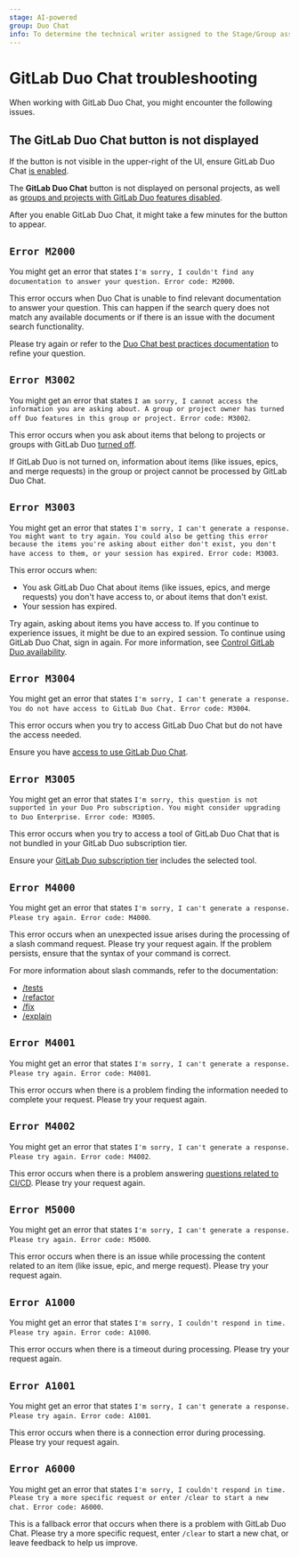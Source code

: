 ```yaml
---
stage: AI-powered
group: Duo Chat
info: To determine the technical writer assigned to the Stage/Group associated with this page, see https://handbook.gitlab.com/handbook/product/ux/technical-writing/#assignments
---
```


# GitLab Duo Chat troubleshooting

When working with GitLab Duo Chat, you might encounter the following issues.

## The **GitLab Duo Chat** button is not displayed

If the button is not visible in the upper-right of the UI,
ensure GitLab Duo Chat [is enabled](turn_on_off.md).

The **GitLab Duo Chat** button is not displayed on personal projects,
as well as
[groups and projects with GitLab Duo features disabled](turn_on_off.md).

After you enable GitLab Duo Chat, it might take a few minutes for the
button to appear.

## `Error M2000`

You might get an error that states
`I'm sorry, I couldn't find any documentation to answer your question. Error code: M2000`.

This error occurs when Duo Chat is unable to find relevant documentation to answer your question. This can happen if the search query does not match any available documents or if there is an issue with the document search functionality.

Please try again or refer to the [Duo Chat best practices documentation](best_practices.md) to refine your question.

## `Error M3002`

You might get an error that states
`I am sorry, I cannot access the information you are asking about. A group or project owner has turned off Duo features in this group or project. Error code: M3002`.

This error occurs when you ask about items that belong to projects or groups with
GitLab Duo [turned off](turn_on_off.md).

If GitLab Duo is not turned on, information about items
(like issues, epics, and merge requests) in the group or project cannot be processed by GitLab Duo Chat.

## `Error M3003`

You might get an error that states
`I'm sorry, I can't generate a response. You might want to try again. You could also be getting this error because the items you're asking about either don't exist, you don't have access to them, or your session has expired. Error code: M3003`.

This error occurs when:

- You ask GitLab Duo Chat about items (like issues, epics, and merge requests) you don't have access to, or about items that don't exist.
- Your session has expired.

Try again, asking about items you have access to. If you continue to experience issues, it might be due to an expired session. To continue using GitLab Duo Chat, sign in again. For more information, see [Control GitLab Duo availability](../gitlab_duo/turn_on_off.md).

## `Error M3004`

You might get an error that states
`I'm sorry, I can't generate a response. You do not have access to GitLab Duo Chat. Error code: M3004`.

This error occurs when you try to access GitLab Duo Chat but do not have the access needed.

Ensure you have [access to use GitLab Duo Chat](../gitlab_duo/turn_on_off.md).

## `Error M3005`

You might get an error that states
`I'm sorry, this question is not supported in your Duo Pro subscription. You might consider upgrading to Duo Enterprise. Error code: M3005`.

This error occurs when you try to access a tool of GitLab Duo Chat that is not bundled in your GitLab Duo subscription tier.

Ensure your [GitLab Duo subscription tier](https://about.gitlab.com/gitlab-duo/) includes the selected tool.

## `Error M4000`

You might get an error that states
`I'm sorry, I can't generate a response. Please try again. Error code: M4000`.

This error occurs when an unexpected issue arises during the processing of a slash command request. Please try your request again. If the problem persists, ensure that the syntax of your command is correct.

For more information about slash commands, refer to the documentation:

- [/tests](../gitlab_duo_chat/examples.md#write-tests-in-the-ide)
- [/refactor](../gitlab_duo_chat/examples.md#refactor-code-in-the-ide)
- [/fix](../gitlab_duo_chat/examples.md#fix-code-in-the-ide)
- [/explain](../gitlab_duo_chat/examples.md#explain-code-in-the-ide)

## `Error M4001`

You might get an error that states
`I'm sorry, I can't generate a response. Please try again. Error code: M4001`.

This error occurs when there is a problem finding the information needed to complete your request. Please try your request again.

## `Error M4002`

You might get an error that states
`I'm sorry, I can't generate a response. Please try again. Error code: M4002`.

This error occurs when there is a problem answering [questions related to CI/CD](../gitlab_duo_chat/examples.md#ask-about-cicd). Please try your request again.

## `Error M5000`

You might get an error that states
`I'm sorry, I can't generate a response. Please try again. Error code: M5000`.

This error occurs when there is an issue while processing the content related to an item (like issue, epic, and merge request). Please try your request again.

## `Error A1000`

You might get an error that states
`I'm sorry, I couldn't respond in time. Please try again. Error code: A1000`.

This error occurs when there is a timeout during processing. Please try your request again.

## `Error A1001`

You might get an error that states
`I'm sorry, I can't generate a response. Please try again. Error code: A1001`.

This error occurs when there is a connection error during processing. Please try your request again.

## `Error A6000`

You might get an error that states
`I'm sorry, I couldn't respond in time. Please try a more specific request or enter /clear to start a new chat. Error code: A6000`.

This is a fallback error that occurs when there is a problem with GitLab Duo Chat.
Please try a more specific request, enter `/clear` to start a new chat, or leave feedback to help us improve.
